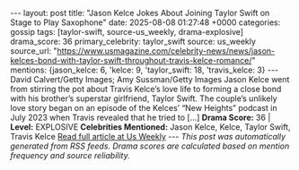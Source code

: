 --- layout: post title: "Jason Kelce Jokes About Joining Taylor Swift on Stage to Play Saxophone" date: 2025-08-08 01:27:48 +0000 categories: gossip tags: [taylor-swift, source-us_weekly, drama-explosive] drama_score: 36 primary_celebrity: taylor_swift source: us_weekly source_url: "https://www.usmagazine.com/celebrity-news/news/jason-kelces-bond-with-taylor-swift-throughout-travis-kelce-romance/" mentions: {jason_kelce: 6, 'kelce: 9, 'taylor_swift: 18, 'travis_kelce: 3} --- David Calvert/Getty Images; Amy Sussman/Getty Images Jason Kelce went from stirring the pot about Travis Kelce’s love life to forming a close bond with his brother’s superstar girlfriend, Taylor Swift. The couple’s unlikely love story began on an episode of the Kelces’ “New Heights” podcast in July 2023 when Travis revealed that he tried to […] **Drama Score:** 36 | **Level:** EXPLOSIVE **Celebrities Mentioned:** Jason Kelce, Kelce, Taylor Swift, Travis Kelce [Read full article at Us Weekly](https://www.usmagazine.com/celebrity-news/news/jason-kelces-bond-with-taylor-swift-throughout-travis-kelce-romance/) --- *This post was automatically generated from RSS feeds. Drama scores are calculated based on mention frequency and source reliability.*